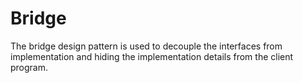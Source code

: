 # Bridge
The bridge design pattern is used to decouple the interfaces from
implementation and hiding the implementation details from the client program.
